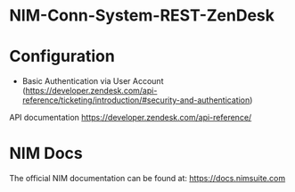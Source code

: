 # NIM-Conn-System-REST-ZenDesk

<p align="center">
  <!-- <img src="https://www.tools4ever.com/wp-content/uploads/2020/12/oneroster-logo.png"> -->
</p>

# Configuration
- Basic Authentication via User Account (https://developer.zendesk.com/api-reference/ticketing/introduction/#security-and-authentication)


API documentation
https://developer.zendesk.com/api-reference/

# NIM Docs
The official NIM documentation can be found at: https://docs.nimsuite.com
